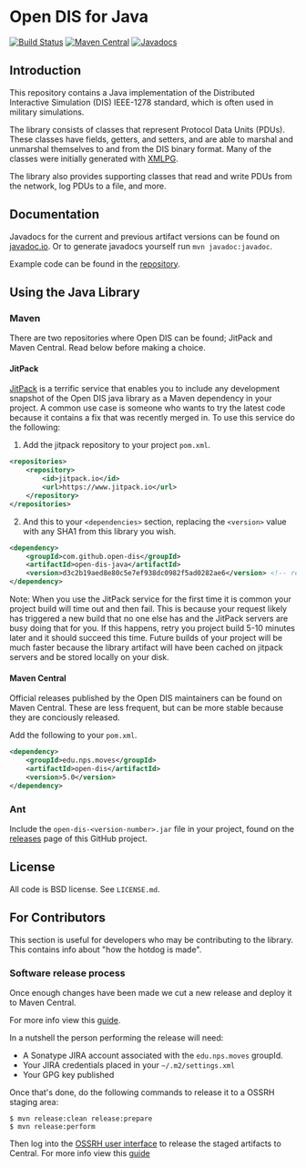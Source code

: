 # Open DIS for Java

[![Build Status](https://travis-ci.org/open-dis/open-dis-java.svg?branch=master)](https://travis-ci.org/open-dis/open-dis-java)
[![Maven Central](https://maven-badges.herokuapp.com/maven-central/edu.nps.moves/open-dis/badge.svg)](https://maven-badges.herokuapp.com/maven-central/edu.nps.moves/open-dis)
[![Javadocs](http://www.javadoc.io/badge/edu.nps.moves/open-dis.svg)](http://www.javadoc.io/doc/edu.nps.moves/open-dis)

## Introduction

This repository contains a Java implementation of the Distributed Interactive Simulation (DIS) IEEE-1278 standard, which is often used in military simulations.

The library consists of classes that represent Protocol Data Units (PDUs).
These classes have fields, getters, and setters, and are able to marshal and unmarshal themselves to and from the DIS binary format.
Many of the classes were initially generated with [XMLPG](http://github.com/open-dis/xmlpg).

The library also provides supporting classes that read and write PDUs from the network, log PDUs to a file, and more.

## Documentation

Javadocs for the current and previous artifact versions can be found on [javadoc.io](https://www.javadoc.io/doc/edu.nps.moves/open-dis/).
Or to generate javadocs yourself run `mvn javadoc:javadoc`.

Example code can be found in the [repository](src/main/java/edu/nps/moves/examples/).

## Using the Java Library

### Maven

There are two repositories where Open DIS can be found; JitPack and Maven Central. Read below before making a choice.

#### JitPack

[JitPack](https://jitpack.io/) is a terrific service that enables you to include any development snapshot of the Open DIS java library as a Maven dependency in your project. A common use case is someone who wants to try the latest code because it contains a fix that was recently merged in. To use this service do the following: 

1. Add the jitpack repository to your project `pom.xml`.

```xml
<repositories>
    <repository>
        <id>jitpack.io</id>
        <url>https://www.jitpack.io</url>
    </repository>
</repositories>
```

2. And this to your `<dependencies>` section, replacing the `<version>` value with any SHA1 from this library you wish.

```xml
<dependency>
    <groupId>com.github.open-dis</groupId>
    <artifactId>open-dis-java</artifactId>
    <version>d3c2b19aed8e80c5e7ef938dc0982f5ad0282ae6</version> <!-- replace with any git SHA1 -->
</dependency>
```

Note: When you use the JitPack service for the first time it is common your project build will time out and then fail. This is because your request likely has triggered a new build that no one else has and the JitPack servers are busy doing that for you. If this happens, retry you project build 5-10 minutes later and it should succeed this time. Future builds of your project will be much faster because the library artifact will have been cached on jitpack servers and be stored locally on your disk.

#### Maven Central

Official releases published by the Open DIS maintainers can be found on Maven Central. These are less frequent, but can be more stable because they are conciously released.

Add the following to your `pom.xml`.

```xml
<dependency>
    <groupId>edu.nps.moves</groupId>
    <artifactId>open-dis</artifactId>
    <version>5.0</version>
</dependency>
```

### Ant

Include the `open-dis-<version-number>.jar` file in your project, found on the [releases](https://github.com/open-dis/open-dis-java/releases) page of this GitHub project.

## License

All code is BSD license. See `LICENSE.md`.

## For Contributors

This section is useful for developers who may be contributing to the library.
This contains info about "how the hotdog is made".

### Software release process

Once enough changes have been made we cut a new release and deploy it to Maven Central.

For more info view this [guide](https://central.sonatype.org/pages/apache-maven.html).

In a nutshell the person performing the release will need:
 * A Sonatype JIRA account associated with the `edu.nps.moves` groupId.
 * Your JIRA credentials placed in your `~/.m2/settings.xml`
 * Your GPG key published

Once that's done, do the following commands to release it to a OSSRH staging area:

    $ mvn release:clean release:prepare
    $ mvn release:perform

Then log into the [OSSRH user interface](https://oss.sonatype.org/) to release the staged artifacts to Central. For more info view this [guide](https://central.sonatype.org/pages/releasing-the-deployment.html)
